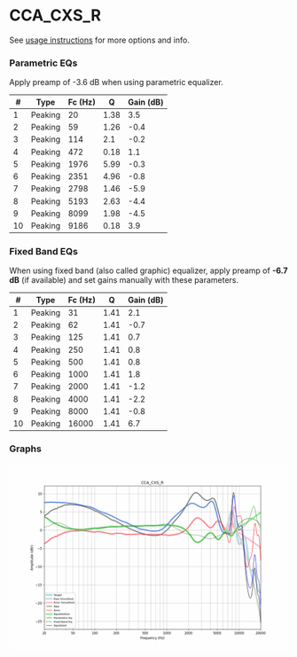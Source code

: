 # CCA_CXS_R
See [usage instructions](https://github.com/jaakkopasanen/AutoEq#usage) for more options and info.

### Parametric EQs
Apply preamp of -3.6 dB when using parametric equalizer.

|   # | Type    |   Fc (Hz) |    Q |   Gain (dB) |
|-----|---------|-----------|------|-------------|
|   1 | Peaking |        20 | 1.38 |         3.5 |
|   2 | Peaking |        59 | 1.26 |        -0.4 |
|   3 | Peaking |       114 | 2.1  |        -0.2 |
|   4 | Peaking |       472 | 0.18 |         1.1 |
|   5 | Peaking |      1976 | 5.99 |        -0.3 |
|   6 | Peaking |      2351 | 4.96 |        -0.8 |
|   7 | Peaking |      2798 | 1.46 |        -5.9 |
|   8 | Peaking |      5193 | 2.63 |        -4.4 |
|   9 | Peaking |      8099 | 1.98 |        -4.5 |
|  10 | Peaking |      9186 | 0.18 |         3.9 |

### Fixed Band EQs
When using fixed band (also called graphic) equalizer, apply preamp of **-6.7 dB** (if available) and set gains manually with these parameters.

|   # | Type    |   Fc (Hz) |    Q |   Gain (dB) |
|-----|---------|-----------|------|-------------|
|   1 | Peaking |        31 | 1.41 |         2.1 |
|   2 | Peaking |        62 | 1.41 |        -0.7 |
|   3 | Peaking |       125 | 1.41 |         0.7 |
|   4 | Peaking |       250 | 1.41 |         0.8 |
|   5 | Peaking |       500 | 1.41 |         0.8 |
|   6 | Peaking |      1000 | 1.41 |         1.8 |
|   7 | Peaking |      2000 | 1.41 |        -1.2 |
|   8 | Peaking |      4000 | 1.41 |        -2.2 |
|   9 | Peaking |      8000 | 1.41 |        -0.8 |
|  10 | Peaking |     16000 | 1.41 |         6.7 |

### Graphs
![](./CCA_CXS_R.png)
